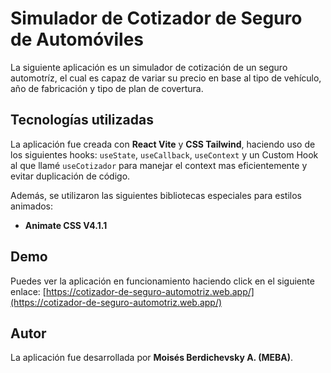 # Simulador de Cotizador de Seguro de Automóviles

La siguiente aplicación es un simulador de cotización de un seguro automotríz, el cual es capaz de variar su precio en base 
al tipo de vehículo, año de fabricación y tipo de plan de covertura.

## Tecnologías utilizadas

La aplicación fue creada con **React Vite** y **CSS Tailwind**, haciendo uso de los siguientes hooks: `useState`, `useCallback`, `useContext` y
un Custom Hook al que llamé `useCotizador` para manejar el context mas eficientemente y evitar duplicación de código.

Además, se utilizaron las siguientes bibliotecas especiales para estilos animados:

- **Animate CSS V4.1.1**

## Demo

Puedes ver la aplicación en funcionamiento haciendo click en el siguiente enlace: [https://cotizador-de-seguro-automotriz.web.app/](https://cotizador-de-seguro-automotriz.web.app/)

## Autor

La aplicación fue desarrollada por **Moisés Berdichevsky A. (MEBA)**.
